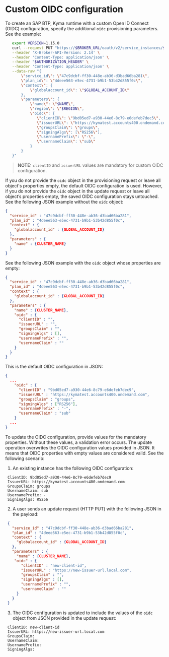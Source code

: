 # Custom OIDC configuration

To create an SAP BTP, Kyma runtime with a custom Open ID Connect (OIDC) configuration, specify the additional `oidc` provisioning parameters. See the example:

```bash
   export VERSION=1.15.0
   curl --request PUT "https://$BROKER_URL/oauth/v2/service_instances/$INSTANCE_ID?accepts_incomplete=true" \
   --header 'X-Broker-API-Version: 2.14' \
   --header 'Content-Type: application/json' \
   --header "$AUTHORIZATION_HEADER" \
   --header 'Content-Type: application/json' \
   --data-raw "{
       \"service_id\": \"47c9dcbf-ff30-448e-ab36-d3bad66ba281\",
       \"plan_id\": \"4deee563-e5ec-4731-b9b1-53b42d855f0c\",
       \"context\": {
           \"globalaccount_id\": \"$GLOBAL_ACCOUNT_ID\"
       },
       \"parameters\": {
           \"name\": \"$NAME\",
           \"region\": \"$REGION\",
           \"oidc\": {
              \"clientID\": \"9bd05ed7-a930-44e6-8c79-e6defeb7dec5\",
              \"issuerURL\": \"https://kymatest.accounts400.ondemand.com\",
              \"groupsClaim\": \"groups\",
              \"signingAlgs\": [\"RS256\"],
              \"usernamePrefix\": \"-\",
              \"usernameClaim\": \"sub\"
           }
       }
   }"
```
> **NOTE:** `clientID` and `issuerURL` values are mandatory for custom OIDC configuration.

If you do not provide the `oidc` object in the provisioning request or leave all object's properties empty, the default OIDC configuration is used.
However, if you do not provide the `oidc` object in the update request or leave all object’s properties empty, the saved OIDC configuration stays untouched.
See the following JSON example without the `oidc` object:
```json
{
  "service_id" : "47c9dcbf-ff30-448e-ab36-d3bad66ba281",
  "plan_id" : "4deee563-e5ec-4731-b9b1-53b42d855f0c",
  "context" : {
    "globalaccount_id" : {GLOBAL_ACCOUNT_ID}
  },
  "parameters" : {
    "name" : {CLUSTER_NAME}
  }
}
```
See the following JSON example with the `oidc` object whose properties are empty:
```json
{
  "service_id" : "47c9dcbf-ff30-448e-ab36-d3bad66ba281",
  "plan_id" : "4deee563-e5ec-4731-b9b1-53b42d855f0c",
  "context" : {
    "globalaccount_id" : {GLOBAL_ACCOUNT_ID}
  },
  "parameters" : {
    "name" : {CLUSTER_NAME},
    "oidc" : {
      "clientID" : "",
      "issuerURL" : "",
      "groupsClaim" : "",
      "signingAlgs" : [],
      "usernamePrefix" : "",
      "usernameClaim" : ""
    }
  }
}
```
This is the default OIDC configuration in JSON:
```json
{
  ...
    "oidc" : {
      "clientID" : "9bd05ed7-a930-44e6-8c79-e6defeb7dec9",
      "issuerURL" : "https://kymatest.accounts400.ondemand.com",
      "groupsClaim" : "groups",
      "signingAlgs" : ["RS256"],
      "usernamePrefix" : "-",
      "usernameClaim" : "sub"
    }
  ...
}
```

To update the OIDC configuration, provide values for the mandatory properties. Without these values, a validation error occurs.
The update operation overwrites the OIDC configuration values provided in JSON. It means that OIDC properties with empty values are considered valid. See the following scenario:

   1. An existing instance has the following OIDC configuration:
   ```
    ClientID: 9bd05ed7-a930-44e6-8c79-e6defeb7dec9
    IssuerURL: https://kymatest.accounts400.ondemand.com
    GroupsClaim: groups
    UsernameClaim: sub
    UsernamePrefix: -
    SigningAlgs: RS256
   ```
   2. A user sends an update request (HTTP PUT) with the following JSON in the payload:
   ```json
    {
      "service_id" : "47c9dcbf-ff30-448e-ab36-d3bad66ba281",
      "plan_id" : "4deee563-e5ec-4731-b9b1-53b42d855f0c",
      "context" : {
        "globalaccount_id" : {GLOBAL_ACCOUNT_ID}
      },
      "parameters" : {
        "name" : {CLUSTER_NAME},
       "oidc" : {
          "clientID" : "new-client-id",
          "issuerURL" : "https://new-issuer-url.local.com",
          "groupsClaim" : "",
          "signingAlgs" : [],
          "usernamePrefix" : "",
          "usernameClaim" : ""
        }
      }
    }
  ```
   3. The OIDC configuration is updated to include the values of the `oidc` object from JSON provided in the update request:
   ```
    ClientID: new-client-id
    IssuerURL: https://new-issuer-url.local.com
    GroupsClaim:
    UsernameClaim:
    UsernamePrefix:
    SigningAlgs:
   ```

